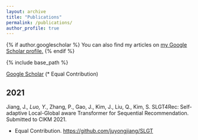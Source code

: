 ```yaml
---
layout: archive
title: "Publications"
permalink: /publications/
author_profile: true
---
```


{% if author.googlescholar %}
  You can also find my articles on <u><a href="{{author.googlescholar}}">my Google Scholar profile</a>.</u>
{% endif %}

{% include base_path %}

[Google Scholar](https://scholar.google.com/citations?user=g_MmNEoAAAAJ) (* Equal Contribution)  
  
## 2021
Jiang, J.*, Luo, Y.*, Zhang, P., Gao, J., Kim, J., Liu, Q., Kim, S. SLGT4Rec: Self-adaptive
Local-Global aware Transformer for Sequential Recommendation. Submitted to CIKM 2021.
* Equal Contribution. https://github.com/juyongjiang/SLGT

